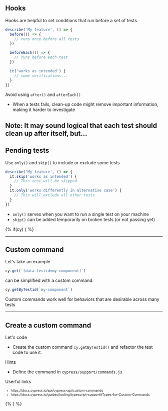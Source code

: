 

## Hooks

<!-- .slide: class="text-level-3" -->

<p>Hooks are helpful to set conditions that run before a set of tests

```typescript
describe('My feature', () => {
  before(() => {
    // runs once before all tests
  })

  beforeEach(() => {
    // runs before each test
  })

  it('works as intended') {
    // some verifications...
  }
})

```

<div class="fragment mt-150">
<p>Avoid using <code>after()</code> and <code>afterEach()</code>
<ul>
  <li>When a tests fails, clean-up code might remove important information, making it harder to investigate
</ul>
</div>

</div>

Note: 
It may sound logical that each test should clean up after itself, but...
---

## Pending tests

<p class="mt-150">Use <code>only()</code> and <code>skip()</code> to include or exclude some tests

```typescript
describe('My feature', () => {
  it.skip('works as intended') {
    // This test will be skipped 
  }
  it.only('works differently in alternative case') {
    // This will exclude all other tests
  }
})

```

<ul class="mt-200">
  <li><code>only()</code> serves when you want to run a single test on your machine
  <li><code>skip()</code> can be added temporarily on broken tests (or not passing yet)
</ul>

{% if(cy) { %}

---

## Custom command

<div class="fragment">
<p>Let's take an example

```typescript
cy.get(`[data-testid=my-component]`)
```

</div>

<div class="fragment mt-125">

<p>can be simplified with a custom command:

```typescript 
cy.getByTestid(`my-component`)
```

</div>

<p class="fragment mt-200">Custom commands work well for behaviors that are desirable across many tests


---

## Create a custom command
<!-- .element: data-tags="practice, optional" -->


<div class="exercice text-level-3">
  <p>Let's code
  <ul>
    <li>Create the custom command <code>cy.getByTestid()</code> and refactor the test code to use it.
  </ul>
  <p>Hints
  <ul>
    <li>Define the command in <code>cypress/support/commands.js</code>
  </ul>
  <p>Userful links
  <ul style="font-size:75%">
    <li class="url-link">https://docs.cypress.io/api/cypress-api/custom-commands
    <li class="url-link">https://docs.cypress.io/guides/tooling/typescript-support#Types-for-Custom-Commands
  </ul>
</div>

{% } %}



